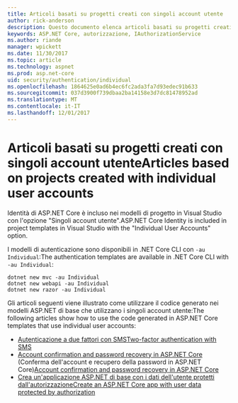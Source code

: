 ```yaml
---
title: Articoli basati su progetti creati con singoli account utente
author: rick-anderson
description: Questo documento elenca articoli basati su progetti creati con singoli account utente.
keywords: ASP.NET Core, autorizzazione, IAuthorizationService
ms.author: riande
manager: wpickett
ms.date: 11/30/2017
ms.topic: article
ms.technology: aspnet
ms.prod: asp.net-core
uid: security/authentication/individual
ms.openlocfilehash: 1864625e0ad6b4ec6fc2ada3fa7d93edec91b633
ms.sourcegitcommit: 037d3900f739dbaa2ba14158e3d7dc81478952ad
ms.translationtype: MT
ms.contentlocale: it-IT
ms.lasthandoff: 12/01/2017
---
```

# <a name="articles-based-on-projects-created-with-individual-user-accounts"></a><span data-ttu-id="be645-104">Articoli basati su progetti creati con singoli account utente</span><span class="sxs-lookup"><span data-stu-id="be645-104">Articles based on projects created with individual user accounts</span></span>

<span data-ttu-id="be645-105">Identità di ASP.NET Core è incluso nei modelli di progetto in Visual Studio con l'opzione "Singoli account utente".</span><span class="sxs-lookup"><span data-stu-id="be645-105">ASP.NET Core Identity is included in project templates in Visual Studio with the "Individual User Accounts" option.</span></span>

<span data-ttu-id="be645-106">I modelli di autenticazione sono disponibili in .NET Core CLI con `-au Individual`:</span><span class="sxs-lookup"><span data-stu-id="be645-106">The authentication templates are available in .NET Core CLI with `-au Individual`:</span></span>

```console
dotnet new mvc -au Individual
dotnet new webapi -au Individual
dotnet new razor -au Individual
```

<span data-ttu-id="be645-107">Gli articoli seguenti viene illustrato come utilizzare il codice generato nei modelli ASP.NET di base che utilizzano i singoli account utente:</span><span class="sxs-lookup"><span data-stu-id="be645-107">The following articles show how to use the code generated in ASP.NET Core templates that use individual user accounts:</span></span>

* [<span data-ttu-id="be645-108">Autenticazione a due fattori con SMS</span><span class="sxs-lookup"><span data-stu-id="be645-108">Two-factor authentication with SMS</span></span>](xref:security/authentication/2fa)
* <span data-ttu-id="be645-109">[Account confirmation and password recovery in ASP.NET Core](xref:security/authentication/accconfirm) (Conferma dell'account e recupero della password in ASP.NET Core)</span><span class="sxs-lookup"><span data-stu-id="be645-109">[Account confirmation and password recovery in ASP.NET Core](xref:security/authentication/accconfirm)</span></span>
* [<span data-ttu-id="be645-110">Crea un'applicazione ASP.NET di base con i dati dell'utente protetti dall'autorizzazione</span><span class="sxs-lookup"><span data-stu-id="be645-110">Create an ASP.NET Core app with user data protected by authorization</span></span>](xref:security/authorization/secure-data)
